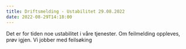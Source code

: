 ```yaml
---
title: Driftsmelding - Ustabilitet 29.08.2022
date: 2022-08-29T14:18:00
---
```

Det er for tiden noe ustabilitet i våre tjenester. Om feilmelding oppleves, prøv igjen. Vi jobber med feilsøking

